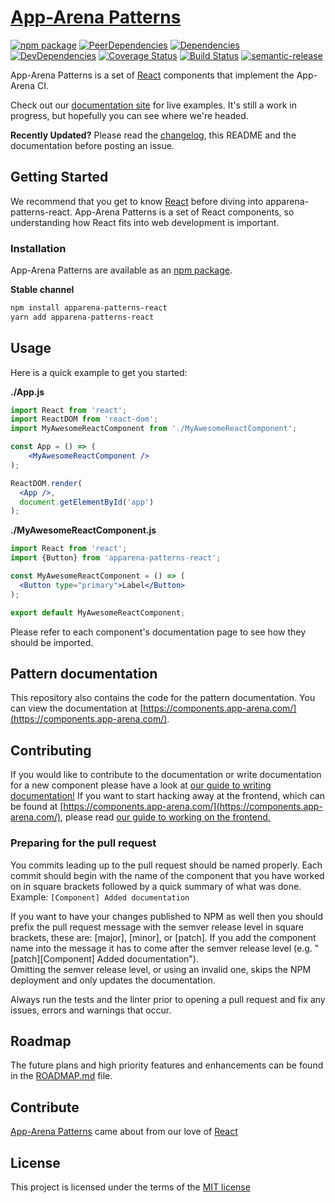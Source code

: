 # [App-Arena Patterns](https://components.app-arena.com/)

[![npm package](https://img.shields.io/npm/v/apparena-patterns-react.svg)](https://www.npmjs.org/package/apparena-patterns-react)
[![PeerDependencies](https://img.shields.io/david/peer/apparena/patterns.svg)](https://david-dm.org/apparena/patterns#info=peerDependencies&view=list)
[![Dependencies](https://img.shields.io/david/apparena/patterns.svg)](https://david-dm.org/apparena/patterns)
[![DevDependencies](https://img.shields.io/david/dev/apparena/patterns.svg)](https://david-dm.org/apparena/patterns#info=devDependencies&view=list)
[![Coverage Status](https://coveralls.io/repos/github/apparena/patterns/badge.svg?branch=develop)](https://coveralls.io/github/apparena/patterns?branch=develop)
[![Build Status](https://travis-ci.org/apparena/patterns.svg?branch=master)](https://travis-ci.org/apparena/patterns)
[![semantic-release](https://img.shields.io/badge/%20%20%F0%9F%93%A6%F0%9F%9A%80-semantic--release-e10079.svg)](https://github.com/semantic-release/semantic-release)

App-Arena Patterns is a set of [React](http://facebook.github.io/react/) components that implement the App-Arena CI.

Check out our [documentation site](http://components.app-arena.com/) for live examples.
It's still a work in progress, but hopefully you can see where we're headed.

**Recently Updated?** Please read the [changelog](https://github.com/apparena/patterns/releases), this README and the documentation before posting an issue.

## Getting Started

We recommend that you get to know [React](http://facebook.github.io/react/)
before diving into apparena-patterns-react. App-Arena Patterns is a set of React components,
so understanding how React fits into web development is important.

### Installation

App-Arena Patterns are available as an [npm package](https://www.npmjs.org/package/apparena-patterns-react).

**Stable channel**
```sh
npm install apparena-patterns-react
yarn add apparena-patterns-react
```

## Usage

Here is a quick example to get you started:

**./App.js**
```jsx
import React from 'react';
import ReactDOM from 'react-dom';
import MyAwesomeReactComponent from './MyAwesomeReactComponent';

const App = () => (
    <MyAwesomeReactComponent />
);

ReactDOM.render(
  <App />,
  document.getElementById('app')
);
```

**./MyAwesomeReactComponent.js**
```jsx
import React from 'react';
import {Button} from 'apparena-patterns-react';

const MyAwesomeReactComponent = () => (
  <Button type="primary">Label</Button>
);

export default MyAwesomeReactComponent;
```

Please refer to each component's documentation page to see how they should be imported.

## Pattern documentation

This repository also contains the code for the pattern documentation. You can view
the documentation at [https://components.app-arena.com/](https://components.app-arena.com/).

## Contributing

If you would like to contribute to the documentation or write documentation
for a new component please have a look at [our guide to writing documentation!](/docs/WRITING_DOCUMENTATION.md)
If you want to start hacking away at the frontend, which can be found at [https://components.app-arena.com/](https://components.app-arena.com/),
please read [our guide to working on the frontend.](/docs/FRONTEND_DEVELOPMENT.md)

### Preparing for the pull request

You commits leading up to the pull request should be named properly.
Each commit should begin with the name of the component that you have worked on
in square brackets followed by a quick summary of what was done.  
Example: `[Component] Added documentation`

If you want to have your changes published to NPM as well then you
should prefix the pull request message with the semver release level
in square brackets, these are: [major], [minor], or [patch].
If you add the component name into the message it has to come after
the semver release level (e.g. "[patch][Component] Added documentation").  
Omitting the semver release level, or using an invalid one, skips the
NPM deployment and only updates the documentation.

Always run the tests and the linter prior to opening a pull request and fix
any issues, errors and warnings that occur.

## Roadmap

The future plans and high priority features and enhancements can be found
in the [ROADMAP.md](https://github.com/apparena/patterns/blob/master/ROADMAP.md) file.

## Contribute

[App-Arena Patterns](http://components.app-arena.com/) came about from our love of
[React](http://facebook.github.io/react/)

## License
This project is licensed under the terms of the
[MIT license](https://github.com/callemall/apparena-patterns-react/blob/master/LICENSE)